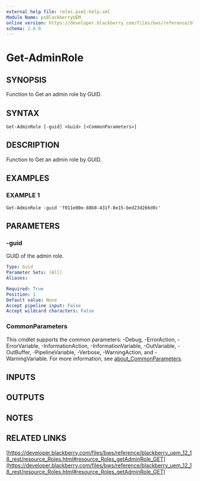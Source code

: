 ```yaml
---
external help file: roles.psm1-help.xml
Module Name: psBlackberryUEM
online version: https://developer.blackberry.com/files/bws/reference/blackberry_uem_12_18_rest/resource_Roles.html#resource_Roles_getAdminRole_GET
schema: 2.0.0
---
```


# Get-AdminRole

## SYNOPSIS
Function to Get an admin role by GUID.

## SYNTAX

```
Get-AdminRole [-guid] <Guid> [<CommonParameters>]
```

## DESCRIPTION
Function to Get an admin role by GUID.

## EXAMPLES

### EXAMPLE 1
```
Get-AdminRole -guid 'f011e00e-88b8-431f-8e15-bed23d266d0c'
```

## PARAMETERS

### -guid
GUID of the admin role.

```yaml
Type: Guid
Parameter Sets: (All)
Aliases:

Required: True
Position: 1
Default value: None
Accept pipeline input: False
Accept wildcard characters: False
```

### CommonParameters
This cmdlet supports the common parameters: -Debug, -ErrorAction, -ErrorVariable, -InformationAction, -InformationVariable, -OutVariable, -OutBuffer, -PipelineVariable, -Verbose, -WarningAction, and -WarningVariable. For more information, see [about_CommonParameters](http://go.microsoft.com/fwlink/?LinkID=113216).

## INPUTS

## OUTPUTS

## NOTES

## RELATED LINKS

[https://developer.blackberry.com/files/bws/reference/blackberry_uem_12_18_rest/resource_Roles.html#resource_Roles_getAdminRole_GET](https://developer.blackberry.com/files/bws/reference/blackberry_uem_12_18_rest/resource_Roles.html#resource_Roles_getAdminRole_GET)

